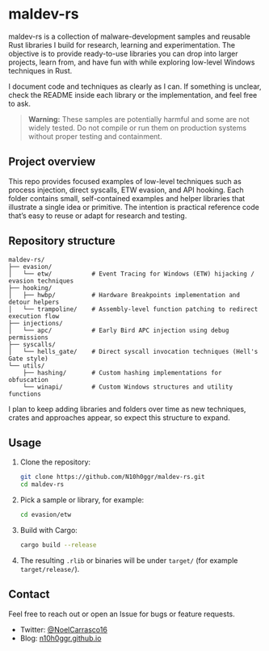 # maldev-rs

maldev-rs is a collection of malware-development samples and reusable Rust libraries I build for research, learning and experimentation. The objective is to provide ready-to-use libraries you can drop into larger projects, learn from, and have fun with while exploring low-level Windows techniques in Rust.

I document code and techniques as clearly as I can. If something is unclear, check the README inside each library or the implementation, and feel free to ask.

> **Warning:** These samples are potentially harmful and some are not widely tested. Do not compile or run them on production systems without proper testing and containment.

## Project overview

This repo provides focused examples of low-level techniques such as process injection, direct syscalls, ETW evasion, and API hooking. Each folder contains small, self-contained examples and helper libraries that illustrate a single idea or primitive. The intention is practical reference code that’s easy to reuse or adapt for research and testing.

## Repository structure

```
maldev-rs/
├── evasion/
│   └── etw/           # Event Tracing for Windows (ETW) hijacking / evasion techniques
├── hooking/
│   ├── hwbp/          # Hardware Breakpoints implementation and detour helpers
│   └── trampoline/    # Assembly-level function patching to redirect execution flow
├── injections/
│   └── apc/           # Early Bird APC injection using debug permissions
├── syscalls/
│   └── hells_gate/    # Direct syscall invocation techniques (Hell's Gate style)
└── utils/
    ├── hashing/       # Custom hashing implementations for obfuscation
    └── winapi/        # Custom Windows structures and utility functions
```

I plan to keep adding libraries and folders over time as new techniques, crates and approaches appear, so expect this structure to expand.

## Usage

1. Clone the repository:

   ```bash
   git clone https://github.com/N10h0ggr/maldev-rs.git
   cd maldev-rs
    ```

2. Pick a sample or library, for example:

   ```bash
   cd evasion/etw
   ```

3. Build with Cargo:

   ```bash
   cargo build --release
   ```

4. The resulting `.rlib` or binaries will be under `target/` (for example `target/release/`).

## Contact

Feel free to reach out or open an Issue for bugs or feature requests.

- Twitter: [@NoelCarrasco16](https://x.com/NoelCarrasco16)
- Blog: [n10h0ggr.github.io](https://n10h0ggr.github.io/)


